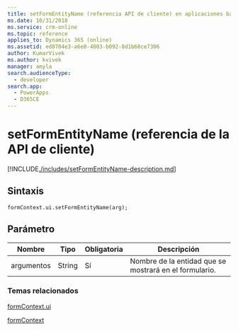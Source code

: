 ```yaml
---
title: setFormEntityName (referencia API de cliente) en aplicaciones basadas en modelo| Microsoft Docs
ms.date: 10/31/2018
ms.service: crm-online
ms.topic: reference
applies_to: Dynamics 365 (online)
ms.assetid: ed0704e3-a6e8-4003-b092-8d1b60ce7306
author: KumarVivek
ms.author: kvivek
manager: amyla
search.audienceType:
  - developer
search.app:
  - PowerApps
  - D365CE
---
```

# <a name="setformentityname-client-api-reference"></a>setFormEntityName (referencia de la API de cliente)



[!INCLUDE[./includes/setFormEntityName-description.md](./includes/setFormEntityName-description.md)]

## <a name="syntax"></a>Sintaxis

`formContext.ui.setFormEntityName(arg);`

## <a name="parameter"></a>Parámetro

|Nombre|Tipo|Obligatoria|Descripción|
|--|--|--|--|
|argumentos|String|Sí|Nombre de la entidad que se mostrará en el formulario.|

### <a name="related-topics"></a>Temas relacionados

[formContext.ui](../formContext-ui.md)

[formContext](../../clientapi-form-context.md)

